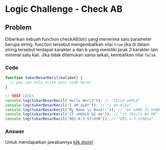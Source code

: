 # Logic Challenge - Check AB

## Problem
Diberikan sebuah function checkAB(str) yang menerima satu parameter berupa string. 
function tersebut mengembalikan nilai `true` jika di dalam string tersebut terdapat karakter a dan b yang memiliki jarak 3 
karakter lain minimal satu kali. Jika tidak ditemukan sama sekali, kembalikan nilai `false`.


### Code

```javascript
function tukarBesarKecil(kalimat) {
  // you can only write your code here!
}

// TEST CASES
console.log(tukarBesarKecil('Hello World')); // "hELLO wORLD"
console.log(tukarBesarKecil('I aM aLAY')); // "i Am Alay"
console.log(tukarBesarKecil('My Name is Bond!!')); // "mY nAME IS bOND!!"
console.log(tukarBesarKecil('IT sHOULD bE me')); // "it Should Be ME"
console.log(tukarBesarKecil('001-A-3-5TrdYW')); // "001-a-3-5tRDyw"
```

### Answer
Untuk mendapatkan jawabannya [klik disini!](answer.js)
